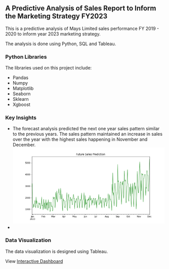 ## A Predictive Analysis of Sales Report to Inform the Marketing Strategy FY2023
This is a predictive analysis of Mays Limited sales performance FY 2019 - 2020 to inform year 2023 marketing strategy.

The analysis is done using Python, SQL and Tableau.

### Python Libraries
The libraries used on this project include:
- Pandas
- Numpy
- Matplotlib
- Seaborn
- Sklearn
- Xgboost

### Key Insights
- The forecast analysis predicted the next one year sales pattern similar to the previous years. The sales pattern maintained an increase in sales over the year with the highest sales happening in November and December.
 ![](images\FutureSalesPrediction.png)
- 
### Data Visualization
The data visualization is designed using Tableau.

View [Interactive Dashboard](https://public.tableau.com/views/SalesPerfromanceAnalysis_16709202250510/Story1?:language=en-US&:display_count=n&:origin=viz_share_link)
